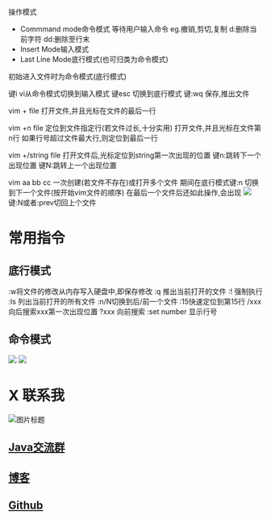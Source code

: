 操作模式
- Commmand mode命令模式
等待用户输入命令
eg.撤销,剪切,复制
d:删除当前字符
dd:删除至行末
- Insert Mode输入模式
- Last Line Mode底行模式(也可归类为命令模式)

初始进入文件时为命令模式(底行模式)

键i
vi从命令模式切换到输入模式
键esc
切换到底行模式
键:wq
保存,推出文件

vim + file
打开文件,并且光标在文件的最后一行

vim +n file  定位到文件指定行(若文件过长,十分实用)
打开文件,并且光标在文件第n行
如果行号超过文件最大行,则定位到最后一行

vim +/string file
打开文件后,光标定位到string第一次出现的位置
键n:跳转下一个出现位置
键N:跳转上一个出现位置

vim aa bb cc
一次创建(若文件不存在)或打开多个文件
期间在底行模式键:n
切换到下一个文件(按开始vim文件的顺序)
在最后一个文件后还如此操作,会出现
![](http://upload-images.jianshu.io/upload_images/4685968-1fa20577da5662e4.png?imageMogr2/auto-orient/strip%7CimageView2/2/w/1240)
键:N或者:prev切回上个文件
# 常用指令
## 底行模式
:w将文件的修改从内存写入硬盘中,即保存修改
:q 推出当前打开的文件
:! 强制执行
:ls 列出当前打开的所有文件
:n/N切换到后/前一个文件
:15快速定位到第15行
/xxx 向后搜索xxx第一次出现位置
?xxx 向前搜索
:set number 显示行号
## 命令模式
![](http://upload-images.jianshu.io/upload_images/4685968-1eea7e247175a61a.png?imageMogr2/auto-orient/strip%7CimageView2/2/w/1240)
![](http://upload-images.jianshu.io/upload_images/4685968-4bdce6ab5f7adee5.png?imageMogr2/auto-orient/strip%7CimageView2/2/w/1240)


# X 联系我
![](http://upload-images.jianshu.io/upload_images/4685968-6a8b28d2fd95e8b7?imageMogr2/auto-orient/strip%7CimageView2/2/w/1240 "图片标题") 
## [Java交流群](https://jq.qq.com/?_wv=1027&k=5UB4P1T)
## [博客](http://www.shishusheng.com)
## [Github](https://github.com/Wasabi1234)





